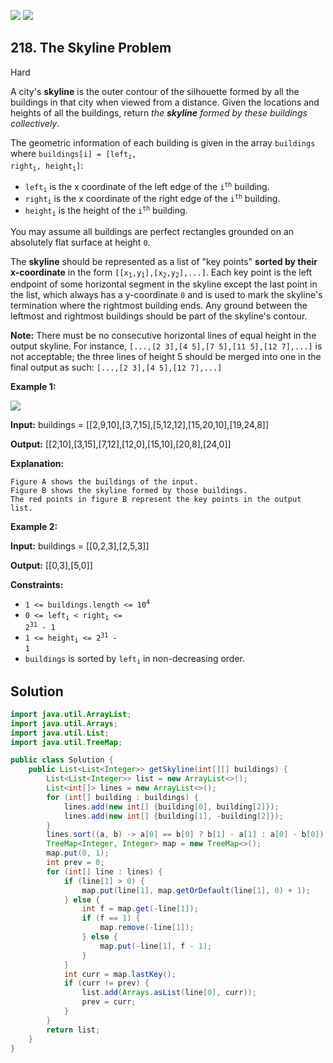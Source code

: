 [![](https://img.shields.io/github/stars/javadev/LeetCode-in-Java?label=Stars&style=flat-square)](https://github.com/javadev/LeetCode-in-Java)
[![](https://img.shields.io/github/forks/javadev/LeetCode-in-Java?label=Fork%20me%20on%20GitHub%20&style=flat-square)](https://github.com/javadev/LeetCode-in-Java/fork)

## 218\. The Skyline Problem

Hard

A city's **skyline** is the outer contour of the silhouette formed by all the buildings in that city when viewed from a distance. Given the locations and heights of all the buildings, return _the **skyline** formed by these buildings collectively_.

The geometric information of each building is given in the array `buildings` where <code>buildings[i] = [left<sub>i</sub>, right<sub>i</sub>, height<sub>i</sub>]</code>:

*   <code>left<sub>i</sub></code> is the x coordinate of the left edge of the <code>i<sup>th</sup></code> building.
*   <code>right<sub>i</sub></code> is the x coordinate of the right edge of the <code>i<sup>th</sup></code> building.
*   <code>height<sub>i</sub></code> is the height of the <code>i<sup>th</sup></code> building.

You may assume all buildings are perfect rectangles grounded on an absolutely flat surface at height `0`.

The **skyline** should be represented as a list of "key points" **sorted by their x-coordinate** in the form <code>[[x<sub>1</sub>,y<sub>1</sub>],[x<sub>2</sub>,y<sub>2</sub>],...]</code>. Each key point is the left endpoint of some horizontal segment in the skyline except the last point in the list, which always has a y-coordinate `0` and is used to mark the skyline's termination where the rightmost building ends. Any ground between the leftmost and rightmost buildings should be part of the skyline's contour.

**Note:** There must be no consecutive horizontal lines of equal height in the output skyline. For instance, `[...,[2 3],[4 5],[7 5],[11 5],[12 7],...]` is not acceptable; the three lines of height 5 should be merged into one in the final output as such: `[...,[2 3],[4 5],[12 7],...]`

**Example 1:**

![](https://assets.leetcode.com/uploads/2020/12/01/merged.jpg)

**Input:** buildings = \[\[2,9,10],[3,7,15],[5,12,12],[15,20,10],[19,24,8]]

**Output:** [[2,10],[3,15],[7,12],[12,0],[15,10],[20,8],[24,0]]

**Explanation:**

    Figure A shows the buildings of the input.
    Figure B shows the skyline formed by those buildings.
    The red points in figure B represent the key points in the output list. 

**Example 2:**

**Input:** buildings = \[\[0,2,3],[2,5,3]]

**Output:** [[0,3],[5,0]] 

**Constraints:**

*   <code>1 <= buildings.length <= 10<sup>4</sup></code>
*   <code>0 <= left<sub>i</sub> < right<sub>i</sub> <= 2<sup>31</sup> - 1</code>
*   <code>1 <= height<sub>i</sub> <= 2<sup>31</sup> - 1</code>
*   `buildings` is sorted by <code>left<sub>i</sub></code> in non-decreasing order.

## Solution

```java
import java.util.ArrayList;
import java.util.Arrays;
import java.util.List;
import java.util.TreeMap;

public class Solution {
    public List<List<Integer>> getSkyline(int[][] buildings) {
        List<List<Integer>> list = new ArrayList<>();
        List<int[]> lines = new ArrayList<>();
        for (int[] building : buildings) {
            lines.add(new int[] {building[0], building[2]});
            lines.add(new int[] {building[1], -building[2]});
        }
        lines.sort((a, b) -> a[0] == b[0] ? b[1] - a[1] : a[0] - b[0]);
        TreeMap<Integer, Integer> map = new TreeMap<>();
        map.put(0, 1);
        int prev = 0;
        for (int[] line : lines) {
            if (line[1] > 0) {
                map.put(line[1], map.getOrDefault(line[1], 0) + 1);
            } else {
                int f = map.get(-line[1]);
                if (f == 1) {
                    map.remove(-line[1]);
                } else {
                    map.put(-line[1], f - 1);
                }
            }
            int curr = map.lastKey();
            if (curr != prev) {
                list.add(Arrays.asList(line[0], curr));
                prev = curr;
            }
        }
        return list;
    }
}
```
